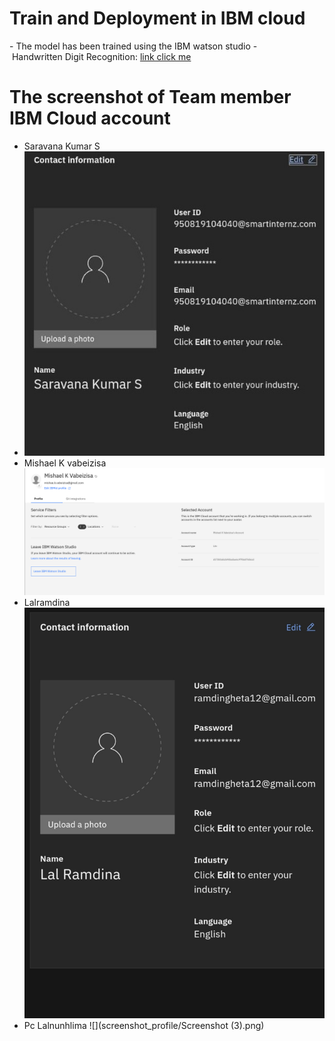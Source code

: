 # Train and Deployment in IBM cloud 
 - The model has been trained using the IBM watson studio 
 - Handwritten Digit Recognition: [link click me](https://dataplatform.cloud.ibm.com/analytics/notebooks/v2/47994b69-b1d9-404c-a529-36d9863e8f0c/view?access_token=8051707842edb4ff39b204827843999d3d8ed67d984cd417c658f95a5befba01)


# The screenshot of Team member IBM Cloud account
- Saravana Kumar S
- ![](screenshot_profile/Saravana_Kumar_S_Profile.jpg)
- Mishael K vabeizisa
![](screenshot_profile/ibm-accound.png)
- Lalramdina
![](screenshot_profile/IMG_20221115_144201.jpg)
- Pc Lalnunhlima
![](screenshot_profile/Screenshot (3).png)
